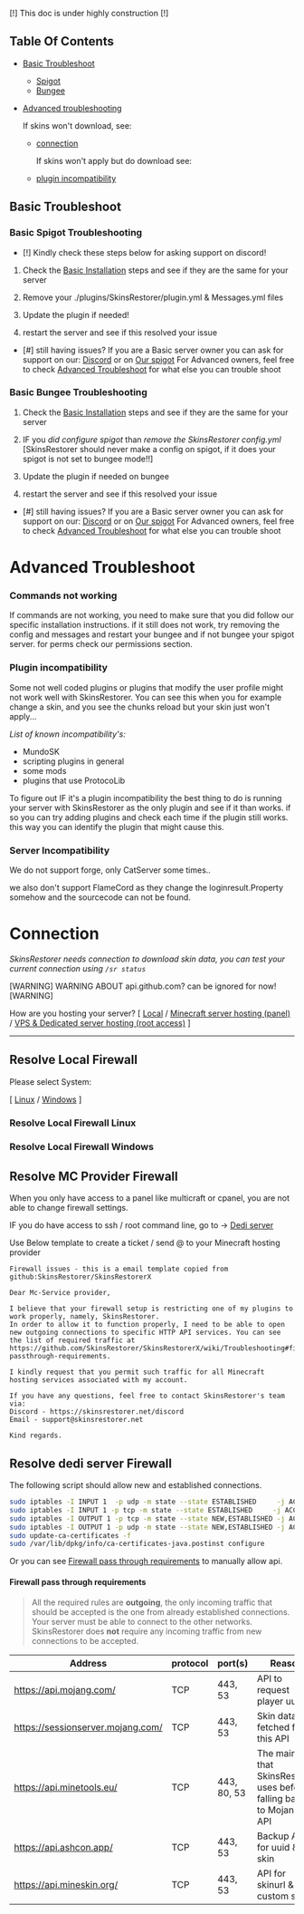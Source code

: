 [!] This doc is under highly construction [!]

## Table Of Contents

- [Basic Troubleshoot](#Basic-Troubleshoot)
    - [Spigot](#Basic-Spigot-Troubleshooting)
    - [Bungee](#Basic-Bungee-Troubleshooting)

- [Advanced troubleshooting](#advanced-troubleshoot)

  If skins won't download, see:
    - [connection](#connection)

      If skins won't apply but do download see:
    - [plugin incompatibility](#plugin-incompatibility)

## Basic Troubleshoot

### Basic Spigot Troubleshooting

- [!] Kindly check these steps below for asking support on discord!


1. Check
   the [Basic Installation](https://github.com/SkinsRestorer/SkinsRestorerX/wiki/Installing-SkinsRestorer#basic-installation)
   steps and see if they are the same for your server

2. Remove your ./plugins/SkinsRestorer/plugin.yml & Messages.yml files

3. Update the plugin if needed! [<Spigot>](https://spigotmc.org/resources/2124/)

3. restart the server and see if this resolved your issue

- [#] still having issues?
  If you are a Basic server owner you can ask for support on our: [Discord](https://skinsrestorer.net/discord) or
  on [Our spigot](https://www.spigotmc.org/threads/37225/)
  For Advanced owners, feel free to check [Advanced Troubleshoot](#Advanced-Troubleshoot) for what else you can trouble
  shoot

### Basic Bungee Troubleshooting

1. Check
   the [Basic Installation](https://github.com/SkinsRestorer/SkinsRestorerX/wiki/Installing-SkinsRestorer#installing-Bungee)
   steps and see if they are the same for your server

2. IF you *did configure spigot* than *remove the SkinsRestorer config.yml*
   [SkinsRestorer should never make a config on spigot, if it does your spigot is not set to bungee mode!!]

3. Update the plugin if needed on bungee [<Spigot>](https://spigotmc.org/resources/skinsrestorer.2124/)

4. restart the server and see if this resolved your issue

- [#] still having issues?
  If you are a Basic server owner you can ask for support on our: [Discord](https://skinsrestorer.net/discord) or
  on [Our spigot](https://www.spigotmc.org/threads/37225/)
  For Advanced owners, feel free to check [Advanced Troubleshoot](#Advanced-Troubleshoot) for what else you can trouble
  shoot

# Advanced Troubleshoot

### Commands not working

If commands are not working, you need to make sure that you did follow our specific installation instructions. if it
still does not work, try removing the config and messages and restart your bungee and if not bungee your spigot server.
for perms check our permissions section.

### Plugin incompatibility

Some not well coded plugins or plugins that modify the user profile might not work well with SkinsRestorer.
You can see this when you for example change a skin, and you see the chunks reload but your skin just won't apply...

*List of known incompatibility's:*

- MundoSK
- scripting plugins in general
- some mods
- plugins that use ProtocoLib

To figure out IF it's a plugin incompatibility the best thing to do is running your server with SkinsRestorer as the only plugin
and see if it than works. if so you can try adding plugins and check each time if the plugin still works. this way you
can identify the plugin that might cause this.

### Server Incompatibility

We do not support forge, only CatServer some times..

we also don't support FlameCord as they change the loginresult.Property somehow and the sourcecode can not be found.

# Connection

*SkinsRestorer needs connection to download skin data, you can test your current connection using `/sr status`*

[WARNING] WARNING ABOUT api.github.com? can be ignored for now! [WARNING]

How are you hosting your server?
[ [Local](#resolve-local-firewall) / [Minecraft server hosting (panel)](#resolve-mc-provider-firewall) / [VPS & Dedicated server hosting (root access)](#resolve-dedi-server-firewall) ]
***

## Resolve Local Firewall

Please select System:

[ [Linux](#resolve-local-firewall-linux) / [Windows](#resolve-local-firewall-windows) ]

### Resolve Local Firewall Linux

### Resolve Local Firewall Windows

## Resolve MC Provider Firewall

When you only have access to a panel like multicraft or cpanel, you are not able to change firewall settings.

IF you do have access to ssh / root command line, go to -> [Dedi server](#resolve-dedi-server-firewall)

Use Below template to create a ticket / send @ to your Minecraft hosting provider

```
Firewall issues - this is a email template copied from github:SkinsRestorer/SkinsRestorerX

Dear Mc-Service provider,

I believe that your firewall setup is restricting one of my plugins to work properly, namely, SkinsRestorer.
In order to allow it to function properly, I need to be able to open new outgoing connections to specific HTTP API services. You can see the list of required traffic at https://github.com/SkinsRestorer/SkinsRestorerX/wiki/Troubleshooting#firewall-passthrough-requirements.

I kindly request that you permit such traffic for all Minecraft hosting services associated with my account.

If you have any questions, feel free to contact SkinsRestorer's team via:
Discord - https://skinsrestorer.net/discord
Email - support@skinsrestorer.net

Kind regards.
```

## Resolve dedi server Firewall

The following script should allow new and established connections.

```bash
sudo iptables -I INPUT 1  -p udp -m state --state ESTABLISHED     -j ACCEPT
sudo iptables -I INPUT 1 -p tcp -m state --state ESTABLISHED     -j ACCEPT
sudo iptables -I OUTPUT 1 -p tcp -m state --state NEW,ESTABLISHED -j ACCEPT
sudo iptables -I OUTPUT 1 -p udp -m state --state NEW,ESTABLISHED -j ACCEPT
sudo update-ca-certificates -f
sudo /var/lib/dpkg/info/ca-certificates-java.postinst configure
```

Or you can see [Firewall pass through requirements](#firewall-pass-through-requirements) to manually allow api.

#### Firewall pass through requirements

> All the required rules are **outgoing**, the only incoming traffic that should be accepted is the one from already
> established connections. Your server must be able to connect to the other networks. SkinsRestorer does **not** require
> any incoming traffic from new connections to be accepted.

| Address                           | protocol | port(s)     | Reason                                                                   |
|-----------------------------------|----------|-------------|--------------------------------------------------------------------------|
| https://api.mojang.com/           | TCP      | 443, 53     | API to request player uuid                                               |
| https://sessionserver.mojang.com/ | TCP      | 443, 53     | Skin data is fetched from this API                                       |
| https://api.minetools.eu/         | TCP      | 443, 80, 53 | The main API that SkinsRestorer uses before falling back to Mojang's API |
| https://api.ashcon.app/           | TCP      | 443, 53     | Backup API for uuid & skin                                               |
| https://api.mineskin.org/         | TCP      | 443, 53     | API for skinurl & custom skins.                                          |
